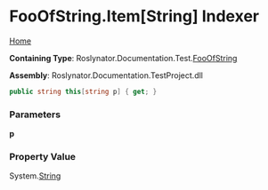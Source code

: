 <a name="_top"></a>

# FooOfString\.Item\[String\] Indexer

[Home](../../../../../README.md#_top)

**Containing Type**: Roslynator\.Documentation\.Test\.[FooOfString](../README.md#_top)

**Assembly**: Roslynator\.Documentation\.TestProject\.dll

```csharp
public string this[string p] { get; }
```

### Parameters

**p**

### Property Value

System\.[String](https://docs.microsoft.com/en-us/dotnet/api/system.string)

